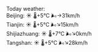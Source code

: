 Today weather:  
Beijing: ☀️ 🌡️+5°C 🌬️→31km/h  
Tianjin: ☀️ 🌡️+5°C 🌬️↘15km/h  
Shijiazhuang: ☀️ 🌡️+7°C 🌬️↘0km/h  
Tangshan: ☀️ 🌡️+5°C 🌬️↘28km/h  
